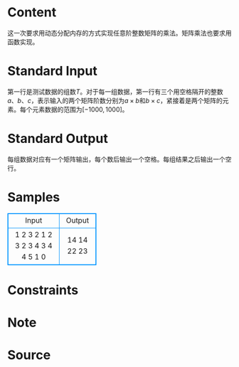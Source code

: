 
# Content

这一次要求用动态分配内存的方式实现任意阶整数矩阵的乘法。矩阵乘法也要求用函数实现。

# Standard Input

第一行是测试数据的组数$T$。对于每一组数据，第一行有三个用空格隔开的整数$a$、$b$、$c$，表示输入的两个矩阵阶数分别为$a\times b$和$b\times c$，紧接着是两个矩阵的元素。每个元素数据的范围为$[-1000,1000]$。

# Standard Output

每组数据对应有一个矩阵输出，每个数后输出一个空格。每组结果之后输出一个空行。

# Samples

<style>
        table,table tr th, table tr td { border:1px solid #0094ff; }
        table { width: 200px; min-height: 25px; line-height: 25px; text-align: center; border-collapse: collapse;}   
    </style>
<table>
	<tr>
		<td>Input</td>
		<td>Output</td>
	</tr>
<tr><td>1
2 3 2
1 2 3
2 3 4
3 4
4 5
1 0</td><td>14 14 
22 23</td></tr></table>


# Constraints



# Note



# Source


